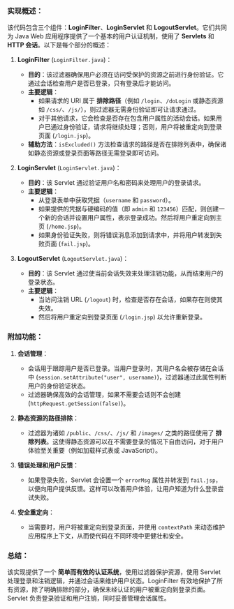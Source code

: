 ### 实现概述：

该代码包含三个组件：**LoginFilter**、**LoginServlet** 和 **LogoutServlet**。它们共同为 Java Web 应用程序提供了一个基本的用户认证机制，使用了 **Servlets** 和 **HTTP 会话**。以下是每个部分的概述：

1. **LoginFilter** (`LoginFilter.java`)：
   - **目的**：该过滤器确保用户必须在访问受保护的资源之前进行身份验证。它通过会话检查用户是否已登录，只有登录后才能访问。
   - **主要逻辑**：
     - 如果请求的 URI 属于 **排除路径**（例如 `/login`、`/doLogin` 或静态资源如 `/css/`、`/js/`），则过滤器无需身份验证即可让请求通过。
     - 对于其他请求，它会检查是否存在包含用户属性的活动会话。如果用户已通过身份验证，请求将继续处理；否则，用户将被重定向到登录页面 (`/login.jsp`)。
   - **辅助方法**：`isExcluded()` 方法检查请求的路径是否在排除列表中，确保诸如静态资源或登录页面等路径无需登录即可访问。

2. **LoginServlet** (`LoginServlet.java`)：
   - **目的**：该 Servlet 通过验证用户名和密码来处理用户的登录请求。
   - **主要逻辑**：
     - 从登录表单中获取凭据（`username` 和 `password`）。
     - 如果提供的凭据与硬编码的值（即 `admin` 和 `123456`）匹配，则创建一个新的会话并设置用户属性，表示登录成功。然后将用户重定向到主页 (`/home.jsp`)。
     - 如果身份验证失败，则将错误消息添加到请求中，并将用户转发到失败页面 (`fail.jsp`)。

3. **LogoutServlet** (`LogoutServlet.java`)：
   - **目的**：该 Servlet 通过使当前会话失效来处理注销功能，从而结束用户的登录状态。
   - **主要逻辑**：
     - 当访问注销 URL (`/logout`) 时，检查是否存在会话，如果存在则使其失效。
     - 然后将用户重定向到登录页面 (`/login.jsp`) 以允许重新登录。

### 附加功能：

1. **会话管理**：
   - 会话用于跟踪用户是否已登录。当用户登录时，其用户名会被存储在会话中 (`session.setAttribute("user", username)`)，过滤器通过此属性判断用户的身份验证状态。
   - 过滤器确保高效的会话管理，如果不需要会话则不会创建 (`httpRequest.getSession(false)`)。

2. **静态资源的路径排除**：
   - 过滤器为诸如 `/public`、`/css/`、`/js/` 和 `/images/` 之类的路径使用了 **排除列表**。这使得静态资源可以在不需要登录的情况下自由访问，对于用户体验至关重要（例如加载样式表或 JavaScript）。

3. **错误处理和用户反馈**：
   - 如果登录失败，Servlet 会设置一个 `errorMsg` 属性并转发到 `fail.jsp`，以便向用户提供反馈。这样可以改善用户体验，让用户知道为什么登录尝试失败。

4. **安全重定向**：
   - 当需要时，用户将被重定向到登录页面，并使用 `contextPath` 来动态维护应用程序上下文，从而使代码在不同环境中更健壮和安全。

### 总结：

该实现提供了一个 **简单而有效的认证系统**，使用过滤器保护资源，使用 Servlet 处理登录和注销逻辑，并通过会话来维护用户状态。LoginFilter 有效地保护了所有资源，除了明确排除的部分，确保未经认证的用户被重定向到登录页面。Servlet 负责登录验证和用户注销，同时妥善管理会话属性。
